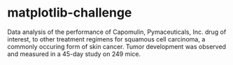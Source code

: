 # matplotlib-challenge

Data analysis of the performance of Capomulin, Pymaceuticals, Inc. drug of interest, to other treatment regimens for squamous cell carcinoma, a commonly occuring form of skin cancer. Tumor development was observed and measured in a 45-day study on 249 mice. 